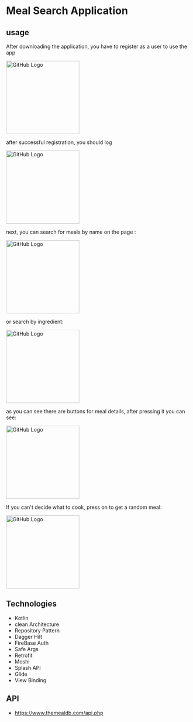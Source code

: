 # Meal Search Application

## usage
After downloading the application, you have to register as a user to use the app

<img src="https://github.com/Davitpurceladze/midtermTBC/assets/111928562/646b72f9-0dda-47fa-898f-860a96734649" alt="GitHub Logo" width="200"/>

after successful registration, you should log

<img src="https://github.com/Davitpurceladze/midtermTBC/assets/111928562/5f026a20-7b09-4477-b568-3ff2b1e4d607" alt="GitHub Logo" width="200"/>

next, you can search for meals by name on the page :

<img src="https://github.com/Davitpurceladze/midtermTBC/assets/111928562/14205768-35e9-4942-a295-ee5d72a3e55d" alt="GitHub Logo" width="200"/>

or search by ingredient:

<img src="https://github.com/Davitpurceladze/midtermTBC/assets/111928562/b4b5c403-4962-4113-8217-318d5a122938" alt="GitHub Logo" width="200"/>

as you can see there are buttons for meal details, after pressing it you can see:

<img src="https://github.com/Davitpurceladze/midtermTBC/assets/111928562/e3f7461b-0a9c-4b17-84a8-2e36f96b01e8" alt="GitHub Logo" width="200"/>


If you can't decide what to cook, press on to get a random meal:

<img src="https://github.com/Davitpurceladze/midtermTBC/assets/111928562/d8e142eb-4f1e-40ba-b63e-cdf1030f0bfc" alt="GitHub Logo" width="200"/>


## Technologies
- Kotlin
- clean Architecture
- Repository Pattern
- Dagger Hilt
- FireBase Auth
- Safe Args
- Retrofit
- Moshi
- Splash API
- Glide
- View Binding

## API
- https://www.themealdb.com/api.php
